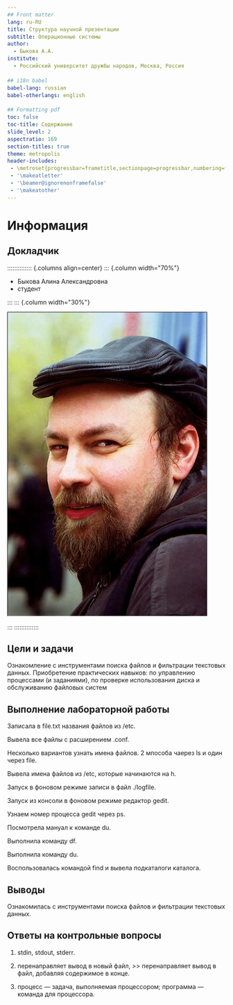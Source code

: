 ```yaml
---
## Front matter
lang: ru-RU
title: Структура научной презентации
subtitle: Операционные системы
author:
  - Быкова А.А.
institute:
  - Российский университет дружбы народов, Москва, Россия

## i18n babel
babel-lang: russian
babel-otherlangs: english

## Formatting pdf
toc: false
toc-title: Содержание
slide_level: 2
aspectratio: 169
section-titles: true
theme: metropolis
header-includes:
 - \metroset{progressbar=frametitle,sectionpage=progressbar,numbering=fraction}
 - '\makeatletter'
 - '\beamer@ignorenonframefalse'
 - '\makeatother'
---
```


# Информация

## Докладчик

:::::::::::::: {.columns align=center}
::: {.column width="70%"}

  * Быкова Алина Александровна
  * студент

:::
::: {.column width="30%"}

![](./image/kulyabov.jpg)

:::
::::::::::::::

## Цели и задачи

Ознакомление с инструментами поиска файлов и фильтрации текстовых данных.
Приобретение практических навыков: по управлению процессами (и заданиями), по
проверке использования диска и обслуживанию файловых систем

## Выполнение лабораторной работы

Записала в file.txt названия файлов из /etc.

Вывела все файлы с расширением .conf.

Несколько вариантов узнать имена файлов. 2 мпособа чаерез ls и один через file.

Вывела имена файлов из /etc, которые начинаются на h.

Запуск в фоновом режиме записи в файл ./logfile.

Запуск из консоли в фоновом режиме редактор gedit.

Узнаем номер процесса gedit через ps.

Посмотрела мануал к команде du.

Выполнила команду df.

Выполнила команду du.

Воспользовалась командой find и вывела подкаталоги каталога.

## Выводы

Ознакомилась с инструментами поиска файлов и фильтрации текстовых данных.

## Ответы на контрольные вопросы 

1.  stdin, stdout, stderr.

2. перенаправляет вывод в новый файл, >> перенаправляет вывод в файл, добавляя содержимое в конце.

3. процесс — задача, выполняемая процессором; программа — команда для процессора.

